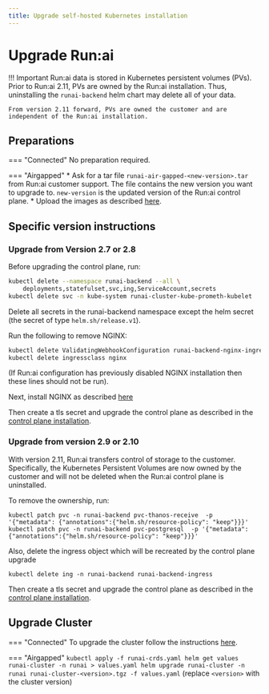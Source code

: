```yaml
---
title: Upgrade self-hosted Kubernetes installation
---
```

# Upgrade Run:ai 


!!! Important
    Run:ai data is stored in Kubernetes persistent volumes (PVs). Prior to Run:ai 2.11, PVs are owned by the Run:ai installation. Thus, uninstalling the `runai-backend` helm chart may delete all of your data. 

    From version 2.11 forward, PVs are owned the customer and are independent of the Run:ai installation. 
## Preparations

=== "Connected"
    No preparation required.

=== "Airgapped" 
    * Ask for a tar file `runai-air-gapped-<new-version>.tar` from Run:ai customer support. The file contains the new version you want to upgrade to. `new-version` is the updated version of the Run:ai control plane.
    * Upload the images as described [here](backend.md#upload-images-airgapped-only).


## Specific version instructions
### Upgrade from Version 2.7 or 2.8

Before upgrading the control plane, run: 

``` bash
kubectl delete --namespace runai-backend --all \
    deployments,statefulset,svc,ing,ServiceAccount,secrets
kubectl delete svc -n kube-system runai-cluster-kube-prometh-kubelet
```

Delete all secrets in the runai-backend namespace except the helm secret (the secret of type `helm.sh/release.v1`).

Run the following to remove NGINX:

``` bash
kubectl delete ValidatingWebhookConfiguration runai-backend-nginx-ingress-admission
kubectl delete ingressclass nginx 
```
(If Run:ai configuration has previously disabled NGINX installation then these lines should not be run).

Next, install NGINX as described [here](../../cluster-setup/cluster-prerequisites.md#ingress-controller)

Then create a tls secret and upgrade the control plane as described in the [control plane installation](backend.md). 

### Upgrade from version 2.9 or 2.10

With version 2.11, Run:ai transfers control of storage to the customer. Specifically, the Kubernetes Persistent Volumes are now owned by the customer and will not be deleted when the Run:ai control plane is uninstalled. 

To remove the ownership, run:

```
kubectl patch pvc -n runai-backend pvc-thanos-receive  -p '{"metadata": {"annotations":{"helm.sh/resource-policy": "keep"}}}'
kubectl patch pvc -n runai-backend pvc-postgresql  -p '{"metadata": {"annotations":{"helm.sh/resource-policy": "keep"}}}'
```

Also, delete the ingress object which will be recreated by the control plane upgrade

```
kubectl delete ing -n runai-backend runai-backend-ingress
```

Then create a tls secret and upgrade the control plane as described in the [control plane installation](backend.md). 


<!-- ## Upgrade the Control Plane

XXXX Copy or refer to install... Add Secret XXXXX

Run the helm command below. 

=== "Connected"
    ```
    helm repo add runai-backend https://backend-charts.storage.googleapis.com
    helm repo update
    helm upgrade -i runai-backend -n runai-backend runai-backend/control-plane --create-namespace \
        --set global.domain=<< customer's domain >>
    ```
=== "Airgapped"
    ```
    helm upgrade runai-backend runai-backend/runai-backend-<version>.tgz -n \
        runai-backend  -f runai-backend-values.yaml
    ```
    (replace `<version>` with the control plane version) -->


## Upgrade Cluster 

=== "Connected"
    To upgrade the cluster follow the instructions [here](../../cluster-setup/cluster-upgrade.md).

=== "Airgapped"
    ```
    kubectl apply -f runai-crds.yaml
    helm get values runai-cluster -n runai > values.yaml
    helm upgrade runai-cluster -n runai runai-cluster-<version>.tgz -f values.yaml
    ```
    (replace `<version>` with the cluster version)
